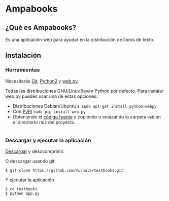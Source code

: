 Ampabooks
=========

¿Qué es Ampabooks?
-------------

Es una aplicación web para ayudar en la distribución de libros de texto.


Instalación
-----------

### Herramientas

Necesitarás [Git](http://git-scm.com/), [Python2](https://www.python.org/) y [web.py](http://webpy.org/).

Todas las distribuciones GNU/Linux llevan Python por defecto. Para instalar web.py puedes usar una de estas opciones:

* Distribuciones Debian/Ubuntu `$ sudo apt-get install python-webpy`
* Con [PyPI](https://pypi.python.org/pypi) `sudo pip install web.py`
* Obteniendo el [código fuente](https://github.com/webpy/webpy.git) y copiendo o enlazando la carpeta `web` en el directorio raiz del proyecto.

#

### Descargar y ejecutar la aplicación

[Descargar](https://github.com/vicnala/ampabooks/archive/master.zip) y desccomprimir.

O descargar usando git:

    $ git clone https://github.com/vicnala/textbooks.git

Y ejecutar la aplicación

    $ cd textbooks
    $ python app.py
